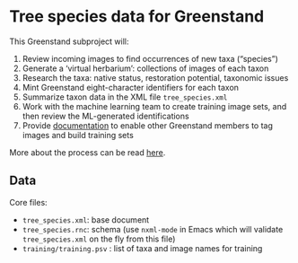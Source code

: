 # Tree species data for Greenstand

This Greenstand subproject will: 

 1. Review incoming images to find occurrences of new taxa (“species”)
 2. Generate a ‘virtual herbarium’: collections of images of each taxon
 3. Research the taxa: native status, restoration potential, taxonomic issues
 4. Mint Greenstand eight-character identifiers for each taxon
 5. Summarize taxon data in the XML file `tree_species.xml`
 6. Work with the machine learning team to create training image sets, and 
    then review the ML-generated identifications
 7. Provide [documentation](doc/) to enable other Greenstand members
    to tag images and build training sets
    
More about the process can be read [here](doc/process.md).

## Data

Core files:

 * `tree_species.xml`: base document
 * `tree_species.rnc`: schema (use `nxml-mode` in Emacs which will
   validate `tree_species.xml` on the fly from this file)
 * `training/training.psv` : list of taxa and image names for training


